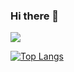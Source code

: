### Hi there 👋

<!--
**abel-chai/abel-chai** is a ✨ _special_ ✨ repository because its `README.md` (this file) appears on your GitHub profile.

Here are some ideas to get you started:

- 🔭 I’m currently working on ...
- 🌱 I’m currently learning ...
- 👯 I’m looking to collaborate on ...
- 🤔 I’m looking for help with ...
- 💬 Ask me about ...
- 📫 How to reach me: ...
- 😄 Pronouns: ...
- ⚡ Fun fact: ...
-->
![](https://raw.githubusercontent.com/abel-chai/abel-chai/main/assets/github-contribution-grid-snake.svg)

[![Top Langs](https://github-readme-stats.vercel.app/api/top-langs/?username=abel-chai&layout=compact)](https://github.com/anuraghazra/github-readme-stats)
